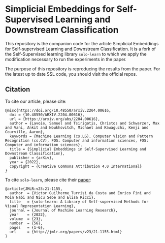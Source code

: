 # Simplicial Embeddings for Self-Supervised Learning and Downstream Classification
This repository is the companion code for the article Simplicial Embeddings for Self-supervised Learning and Downstream Classification. It is a fork of the Self-Supervised learning library `solo-learn` to which we apply the modification necessary to run the experiments in the paper.

The purpose of this repository is reproducing the results from the paper. For the latest up to date SSL code, you should visit the official repos.


## Citation
To cite our article, please cite:
```
@misc{https://doi.org/10.48550/arxiv.2204.00616,
  doi = {10.48550/ARXIV.2204.00616},
  url = {https://arxiv.org/abs/2204.00616},
  author = {Lavoie, Samuel and Tsirigotis, Christos and Schwarzer, Max and Vani, Ankit and Noukhovitch, Michael and Kawaguchi, Kenji and Courville, Aaron},
  keywords = {Machine Learning (cs.LG), Computer Vision and Pattern Recognition (cs.CV), FOS: Computer and information sciences, FOS: Computer and information sciences},
  title = {Simplicial Embeddings in Self-Supervised Learning and Downstream Classification},
  publisher = {arXiv},  
  year = {2022},
  copyright = {Creative Commons Attribution 4.0 International}
}
```

To cite `solo-learn`, please cite their [paper](https://jmlr.org/papers/v23/21-1155.html):
```
@article{JMLR:v23:21-1155,
  author  = {Victor Guilherme Turrisi da Costa and Enrico Fini and Moin Nabi and Nicu Sebe and Elisa Ricci},
  title   = {solo-learn: A Library of Self-supervised Methods for Visual Representation Learning},
  journal = {Journal of Machine Learning Research},
  year    = {2022},
  volume  = {23},
  number  = {56},
  pages   = {1-6},
  url     = {http://jmlr.org/papers/v23/21-1155.html}
}
```
